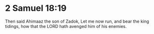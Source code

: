 # 2 Samuel 18:19

Then said Ahimaaz the son of Zadok, Let me now run, and bear the king tidings, how that the LORD hath avenged him of his enemies.